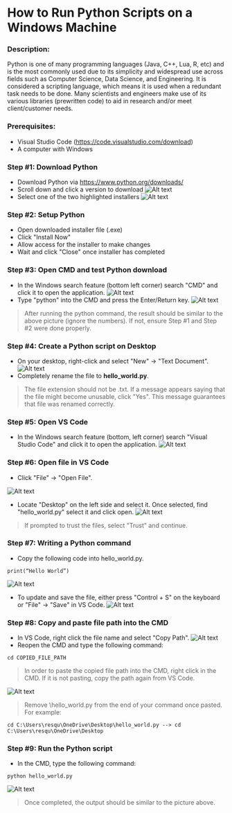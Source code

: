 # How to Run Python Scripts on a Windows Machine

### Description:

Python is one of many programming languages (Java, C++, Lua, R, etc) and is the most commonly used due to its simplicity and widespread use across fields such as Computer Science, Data Science, and Engineering. It is considered a scripting language, which means it is used when a redundant task needs to be done. Many scientists and engineers make use of its various libraries (prewritten code) to aid in research and/or meet client/customer needs.

### Prerequisites:
* Visual Studio Code (https://code.visualstudio.com/download)
* A computer with Windows

### Step #1: Download Python
* Download Python via https://www.python.org/downloads/
* Scroll down and click a version to download
![Alt text](1.png)
* Select one of the two highlighted installers
![Alt text](2.png)

### Step #2: Setup Python
* Open downloaded installer file (.exe)
* Click "Install Now"
* Allow access for the installer to make changes
* Wait and click "Close" once installer has completed

### Step #3: Open CMD and test Python download
* In the Windows search feature (bottom left corner) search "CMD" and click it to open the application.
![Alt text](3.png)
* Type "python" into the CMD and press the Enter/Return key.
![Alt text](4.png)
> After running the python command, the result should be similar to the above picture (ignore the numbers). If not, ensure Step #1 and Step #2 were done properly.

### Step #4: Create a Python script on Desktop
* On your desktop, right-click and select "New" -> "Text Document".
![Alt text](5.png)
* Completely rename the file to **hello_world.py**.
> The file extension should not be .txt. If a message appears saying that the file might become unusable, click "Yes". This message guarantees that file was renamed correctly. 

### Step #5: Open VS Code
* In the Windows search feature (bottom, left corner) search "Visual Studio Code" and click it to open the application.
![Alt text](6.png)

### Step #6: Open file in VS Code
* Click "File" -> "Open File".

![Alt text](7.png)
* Locate "Desktop" on the left side and select it. Once selected, find "hello_world.py" select it and click open.
![Alt text](8.png)
> If prompted to trust the files, select "Trust" and continue.

### Step #7: Writing a Python command
* Copy the following code into hello_world.py.
~~~~
print(“Hello World”)
~~~~
![Alt text](9.png)
* To update and save the file, either press "Control + S" on the keyboard or "File" -> "Save" in VS Code.
![Alt text](10.png)

### Step #8: Copy and paste file path into the CMD
* In VS Code, right click the file name and select "Copy Path".
![Alt text](11.png)
* Reopen the CMD and type the following command:
~~~~
cd COPIED_FILE_PATH
~~~~
> In order to paste the copied file path into the CMD, right click in the CMD. If it is not pasting, copy the path again from VS Code.

![Alt text](12.png)
> Remove \hello_world.py from the end of your command once pasted. For example: 
~~~~
cd C:\Users\resqu\OneDrive\Desktop\hello_world.py --> cd C:\Users\resqu\OneDrive\Desktop
~~~~

### Step #9: Run the Python script
* In the CMD, type the following command:
~~~~
python hello_world.py
~~~~
![Alt text](14.png)
> Once completed, the output should be similar to the picture above.



